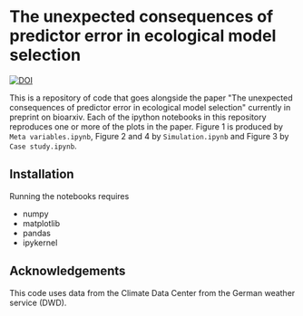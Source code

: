 # The unexpected consequences of predictor error in ecological model selection

[![DOI](https://zenodo.org/badge/655234898.svg)](https://doi.org/10.5281/zenodo.10256473)

This is a repository of code that goes alongside the paper "The unexpected consequences of predictor error in ecological model selection" currently in preprint on bioarxiv. Each of the ipython notebooks in this repository reproduces one or more of the plots in the paper. Figure 1 is produced by `Meta variables.ipynb`, Figure 2 and 4 by `Simulation.ipynb` and Figure 3 by `Case study.ipynb`. 

## Installation

Running the notebooks requires 
  - numpy
  - matplotlib 
  - pandas
  - ipykernel

## Acknowledgements

This code uses data from the Climate Data Center from the German weather service (DWD).
